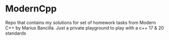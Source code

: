 # ModernCpp
Repo that contains my solutions for set of homework tasks from Modern C++ by Marius Bancilla. Just a private playground to play with a c++ 17 &amp; 20 standards
